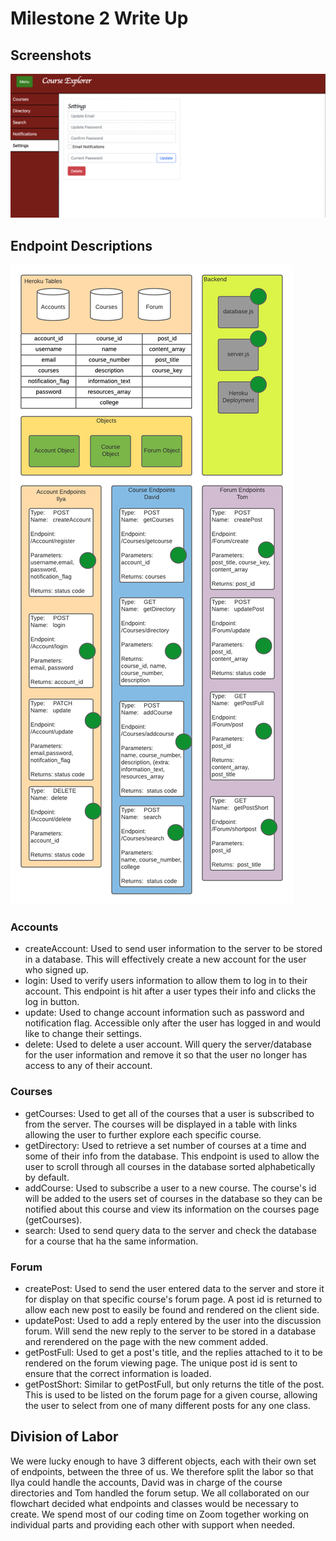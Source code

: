 # Milestone 2 Write Up
## Screenshots
![Screenshot 1](/docs/m2screenshot1.png "screenshot1")

## Endpoint Descriptions

![Architecture](/docs/endpoints.png "endpoints")
### Accounts
- createAccount: Used to send user information to the server to be stored in a database. This will effectively create a new account for the user who signed up.
- login: Used to verify users information to allow them to log in to their account.  This endpoint is hit after a user types their info and clicks the log in button.
- update: Used to change account information such as password and notification flag.  Accessible only after the user has logged in and would like to change their settings.
- delete: Used to delete a user account.  Will query the server/database for the user information and remove it so that the user no longer has access to any of their account.

### Courses
- getCourses: Used to get all of the courses that a user is subscribed to from the server.  The courses will be displayed in a table with links allowing the user to further explore each specific course.
- getDirectory: Used to retrieve a set number of courses at a time and some of their info from the database.  This endpoint is used to allow the user to scroll through all courses in the database sorted alphabetically by default.
- addCourse: Used to subscribe a user to a new course.  The course's id will be added to the users set of courses in the database so they can be notified about this course and view its information on the courses page (getCourses).
- search: Used to send query data to the server and check the database for a course that ha the same information.  

### Forum
- createPost: Used to send the user entered data to the server and store it for display on that specific course's forum page.  A post id is returned to allow each new post to easily be found and rendered on the client side.
- updatePost: Used to add a reply entered by the user into the discussion forum.  Will send the new reply to the server to be stored in a database and rerendered on the page with the new comment added.
- getPostFull: Used to get a post's title, and the replies attached to it to be rendered on the forum viewing page.  The unique post id is sent to ensure that the correct information is loaded.
- getPostShort: Similar to getPostFull, but only returns the title of the post.  This is used to be listed on the forum page for a given course, allowing the user to select from one of many different posts for any one class.  

## Division of Labor

We were lucky enough to have 3 different objects, each with their own set of endpoints, between the three of us.  We therefore split the labor so that Ilya could handle the accounts, David was in charge of the course directories and Tom handled the forum setup.  We all collaborated on our flowchart decided what endpoints and classes would be necessary to create.  We spend most of our coding time on Zoom together working on individual parts and providing each other with support when needed.  